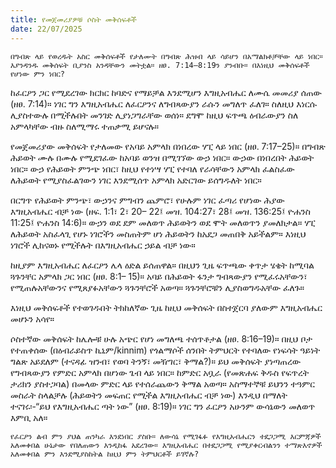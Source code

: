 ```yaml
---
title: የመጀመሪያዎቹ ሶስት መቅሰፍቶች
date: 22/07/2025
---
```



`በግብጽ ላይ የወረዱት አስር መቅሰፍቶች የታለሙት በግብጽ ሕዝብ ላይ ሳይሆን በአማልክቶቻቸው ላይ ነበር። እያንዳንዱ መቅሰፍት ቢያንስ አንዳቸውን መትቷል። ዘፀ. 7:14–8:19ን ያንብቡ። በእነዚህ መቅሰፍቶች የሆነው ምን ነበር?`


ከፈርዖን ጋር የሚደረገው ክርክር ከባድና የማይቻል እንደሚሆን እግዚአብሔር ለሙሴ መመሪያ ሰጠው (ዘፀ. 7:14)። ነገር ግን እግዚአብሔር ለፈርዖንና ለግብጻውያን ራሱን መግለጥ ፈለገ። ስለዚህ እነርሱ ሊያስተውሉ በሚችሉበት መንገድ ሊያነጋግራቸው ወሰነ። ደግሞ ከዚህ ፍጥጫ ዕብራውያን ስለ አምላካቸው ብዙ ስለሚማሩ ተጠቃሚ ይሆናሉ።

የመጀመሪያው መቅሰፍት የታለመው የአባይ አምላክ በነበረው ሃፒ ላይ ነበር (ዘፀ. 7:17–25)። በግብጽ ሕይወት ሙሉ በሙሉ የሚደገፈው ከአባይ ወንዝ በሚገኘው ውኃ ነበር። ውኃው በነበረበት ሕይወት ነበር። ውኃ የሕይወት ምንጭ ነበር፣ ከዚህ የተነሣ ሃፒ የተባለ የራሳቸውን አምላክ ፈልስፈው ለሕይወት የሚያስፈልገውን ነገር እንደሚሰጥ አምላክ አድርገው ይሰግዱለት ነበር።

በርግጥ የሕይወት ምንጭ፣ ውኃንና ምግብን ጨምሮ፣ የሁሉም ነገር ፈጣሪ የሆነው ሕያው እግዚአብሔር ብቻ ነው (ዘፍ. 1:1፣ 2፣ 20– 22፤ መዝ. 104:27፣ 28፤ መዝ. 136:25፤ ዮሐንስ 11:25፤ ዮሐንስ 14:6)። ውኃን ወደ ደም መለወጥ ሕይወትን ወደ ሞት መለወጥን ያመለክታል። ሃፒ ለሕይወት አስፈላጊ የሆኑ ነገሮችን መስጠትም ሆነ ሕይወትን ከአደጋ መጠበቅ አይችልም። እነዚህ ነገሮች ሊከናወኑ የሚችሉት በእግዚአብሔር ኃይል ብቻ ነው።

ከዚያም እግዚአብሔር ለፈርዖን ሌላ ዕድል ይሰጠዋል። በዚህን ጊዜ ፍጥጫው ቀጥታ ሄቄት ከሚባል ጓጉንቸር አምላክ ጋር ነበር (ዘፀ. 8:1– 15)። አባይ በሕይወት ፋንታ ግብጻውያን የሚፈሩአቸውን፣ የሚጠሉአቸውንና የሚጸያፉአቸውን ጓጉንቸሮች አወጣ። ጓጉንቸሮቹን ሊያስወግዱአቸው ፈለጉ።

እነዚህ መቅሰፍቶች የተወገዱበት ትክከለኛው ጊዜ ከዚህ መቅሰፍት በስተጀርባ ያለውም እግዚአብሔር መሆኑን አሳየ።

ሶስተኛው መቅሰፍት ከሌሎቹ ሁሉ አጭር የሆነ መግለጫ ተሰጥቶታል (ዘፀ. 8:16–19)። በዚህ ቦታ የተጠቀሰው (በዕብራይስጥ ኪኒም/kinnim) የጎልማሶች ሰንበት ትምህርት የተባለው የነፍሳት ዓይነት ግልጽ አይደለም (ተናዳፊ ዝንብ፣ የወባ ትንኝ፣ መዥገር፣ ቅማል?)። ይህ መቅሰፍት ያነጣጠረው የግብጻውያን የምድር አምላክ በሆነው ጌብ ላይ ነበር። ከምድር አቧራ (የመጽሐፍ ቅዱስ የፍጥረት ታሪክን ያስተጋባል) በመላው ምድር ላይ የተሰራጨውን ቅማል አወጣ። አስማተኞቹ ይህንን ተዓምር መስራት ስላልቻሉ (ሕይወትን መፍጠር የሚችል እግዚአብሔር ብቻ ነው) እንዲህ በማለት ተናገሩ፡-“ይህ የእግዚአብሔር ጣት ነው” (ዘፀ. 8:19)። ነገር ግን ፈርዖን አሁንም ውሳኔውን መለወጥ እምቢ አለ። 


`የፈርዖን ልብ ምን ያህል ጠንካራ እንደነበር ያስቡ። ለውሳኔ የሚገፋፉ የእግዚአብሔርን ተደጋጋሚ እርምጃዎች አለመቀበል ሁኔታው የበለጠውን እንዲከፋ አደረገው። እግዚአብሔር በተደጋጋሚ የሚያቀርብልንን ተማጽእኖዎች አለመቀበል ምን እንደሚያስከትል ከዚህ ምን ትምህርቶች ይገኛሉ?`
